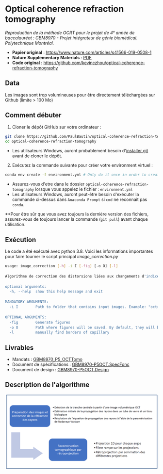 # Optical coherence refraction tomography

*Reproduction de la méthode OCRT pour le projet de 4ᵉ année de baccalauréat : GBM8970 - Projet intégrateur de génie biomédical. Polytechnique Montréal.*
* **Papier original** : https://www.nature.com/articles/s41566-019-0508-1
* **Nature Supplementary Materials** : [PDF](https://static-content.springer.com/esm/art%3A10.1038%2Fs41566-019-0508-1/MediaObjects/41566_2019_508_MOESM1_ESM.pdf)
* **Code original** : https://github.com/kevinczhou/optical-coherence-refraction-tomography

## Data
Les images sont trop volumineuses pour être directement téléchargées sur Github (limite > 100 Mo)

## Comment débuter
1) Cloner le dépôt GitHub sur votre ordinateur :
```bash
git clone https://github.com/PaulBautin/optical-coherence-refraction-tomography.git
cd optical-coherence-refraction-tomography
```
- Les utilisateurs Windows, auront probablement besoin d'[installer git](https://git-scm.com/downloads) avant de cloner le dépôt.

2) Exécutez la commande suivante pour créer votre environment virtuel :

```bash
conda env create -f environment.yml # Only do it once in order to create the environment (might take a few minutes)
```

- Assurez-vous d'etre dans le dossier `optical-coherence-refraction-tomography` lorsque vous appelez le fichier : `environment.yml`
- Les utilisateurs Windows, auront peut-être besoin d'exécuter la commande ci-dessus dans `Anaconda Prompt` si `cmd` ne reconnait pas `conda`.

**Pour être sûr que vous avez toujours la dernière version des fichiers, assurez-vous de toujours lancer la commande (`git pull`) avant chaque utilisation.

## Exécution
Le code a été exécuté avec python 3.8. Voici les informations importantes pour faire tourner le script principal *image_correction.py*
```bash
usage: image_correction [-h] -i I [-fig] [-o O] [-l]

Algorithme de correction des distorsions liées aux changements d'indices de réfractions.

optional arguments:
  -h, --help  show this help message and exit

MANDATORY ARGUMENTS:
  -i I        Path to folder that contains input images. Example: "octr_data"

OPTIONAL ARGUMENTS:
  -fig        Generate figures
  -o O        Path where figures will be saved. By default, they will be saved in the current directory.
  -l          manually find borders of capillary
```
## Livrables
* Mandats :
  [GBM8970_P5_OCTTomo](data/GBM8970_P5_OCTTomo.pdf)
* Document de spécifications :
  [GBM8970-P5OCT.SpecFonc](data/GBM8970-P5OCT.SpecFonc.pdf)
* Document de design :
[GBM8970-P5OCT.Design](data/GBM8970-P5OCT.Design.pdf)

## Description de l'algorithme
![alt text](data/description_algorithme.PNG)
